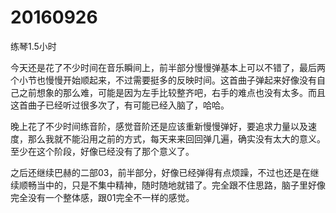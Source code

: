 # 20160926

练琴1.5小时

今天还是花了不少时间在音乐瞬间上，前半部分慢慢弹基本上可以不错了，最后两个小节也慢慢开始顺起来，不过需要挺多的反映时间。这首曲子弹起来好像没有自己之前想象的那么难，可能是因为左手比较整齐吧，右手的难点也没有太多。而且这首曲子已经听过很多次了，有可能已经入脑了，哈哈。

晚上花了不少时间练音阶，感觉音阶还是应该重新慢慢弹好，要追求力量以及速度，那么我就不能沿用之前的方式，每天来来回回弹几遍，确实没有太大的意义。至少在这个阶段，好像已经没有了那个意义了。

之后还继续巴赫的二部03，前半部分，好像已经弹得有点烦躁，不过也还是在继续顺畅当中的，只是不集中精神，随时随地就错了。完全跟不住思路，脑子里好像完全没有一个整体感，跟01完全不一样的感觉。
